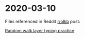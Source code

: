 # 2020-03-10
Files referenced in Reddit
[r/olkb](https://www.reddit.com/r/olkb/) post:

[Random walk layer typing practice](https://www.reddit.com/r/olkb/comments/fggvfb/random_walk_layer_typing_practice/)

